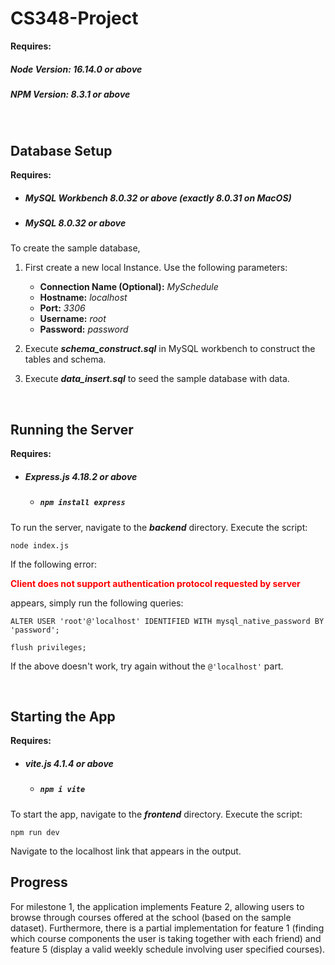 # CS348-Project

__Requires:__
##### Node Version: 16.14.0 or above
##### NPM Version:  8.3.1 or above

<br/>

## Database Setup
__Requires:__
* ##### MySQL Workbench 8.0.32 or above (exactly 8.0.31 on MacOS)
* ##### MySQL 8.0.32 or above
To create the sample database, 
1. First create a new local Instance. Use the following parameters:
    * __Connection Name (Optional):__ _MySchedule_ 
    * __Hostname:__ _localhost_
    * __Port:__ _3306_
    * __Username:__ _root_
    * __Password:__ _password_

2. Execute ___schema_construct.sql___ in MySQL workbench to construct the tables and schema.

3. Execute ___data_insert.sql___ to seed the sample database with data.

<br/>

## Running the Server
__Requires:__
* ##### Express.js 4.18.2 or above
    * ##### `npm install express`

To run the server, navigate to the ___backend___ directory. Execute the script:

`node index.js`

If the following error:

<span style="color:red">__Client does not support authentication protocol requested by server__</span>

appears, simply run the following queries:

`ALTER USER 'root'@'localhost' IDENTIFIED WITH mysql_native_password BY 'password';`

`flush privileges;`

If the above doesn't work, try again without the `@'localhost'` part.

<br/>

## Starting the App
__Requires:__
* ##### vite.js 4.1.4 or above
    * ##### `npm i vite`
To start the app, navigate to the ___frontend___ directory. Execute the script:

`npm run dev`

Navigate to the localhost link that appears in the output. 

## Progress
For milestone 1, the application implements Feature 2, allowing users to browse through courses offered at the school (based on the sample dataset). Furthermore, there is a partial implementation for feature 1 (finding which course components the user is taking together with each friend) and feature 5 (display a valid weekly schedule involving user specified courses).
